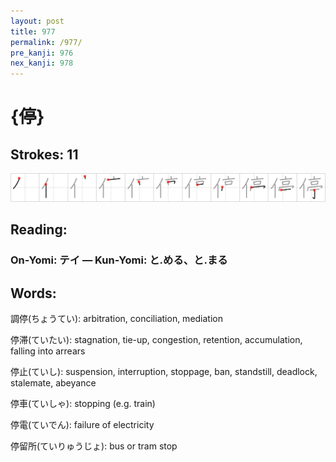 ```yaml
---
layout: post
title: 977
permalink: /977/
pre_kanji: 976
nex_kanji: 978
---
```


# {停}

## Strokes: 11

<div class="stroke"><img src="../images/E5819C.png" /></div>

## Reading:

### On-Yomi: テイ &mdash; Kun-Yomi: と.める、と.まる

## Words:

調停(ちょうてい): arbitration, conciliation, mediation

停滞(ていたい): stagnation, tie-up, congestion, retention, accumulation, falling into arrears

停止(ていし): suspension, interruption, stoppage, ban, standstill, deadlock, stalemate, abeyance

停車(ていしゃ): stopping (e.g. train)

停電(ていでん): failure of electricity

停留所(ていりゅうじょ): bus or tram stop
